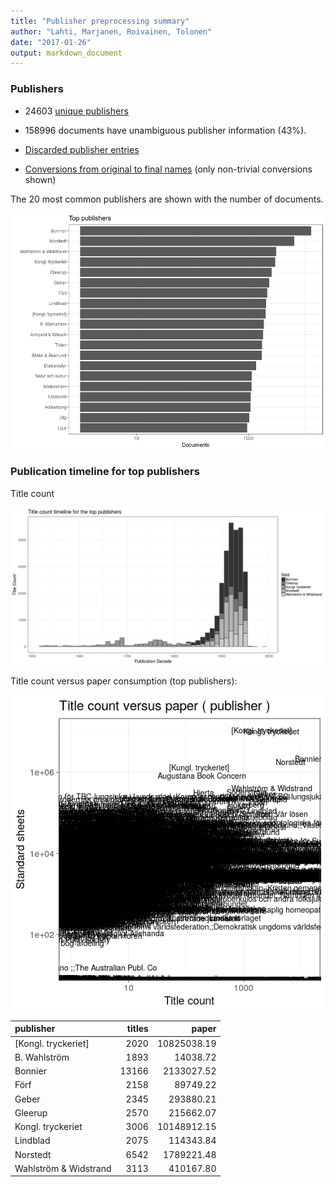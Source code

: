 ```yaml
---
title: "Publisher preprocessing summary"
author: "Lahti, Marjanen, Roivainen, Tolonen"
date: "2017-01-26"
output: markdown_document
---
```



### Publishers

 * 24603 [unique publishers](output.tables/publisher_accepted.csv)

 * 158996 documents have unambiguous publisher information (43%). 

 * [Discarded publisher entries](output.tables/publisher_discarded.csv)

 * [Conversions from original to final names](output.tables/publisher_conversion_nontrivial.csv) (only non-trivial conversions shown)


The 20 most common publishers are shown with the number of documents. 

![plot of chunk summarypublisher2](figure/summarypublisher2-1.png)

### Publication timeline for top publishers

Title count

![plot of chunk summaryTop10pubtimeline](figure/summaryTop10pubtimeline-1.png)



Title count versus paper consumption (top publishers):

![plot of chunk publishertitlespapers](figure/publishertitlespapers-1.png)

|publisher             | titles|       paper|
|:---------------------|------:|-----------:|
|[Kongl. tryckeriet]   |   2020| 10825038.19|
|B. Wahlström          |   1893|    14038.72|
|Bonnier               |  13166|  2133027.52|
|Förf                  |   2158|    89749.22|
|Geber                 |   2345|   293880.21|
|Gleerup               |   2570|   215662.07|
|Kongl. tryckeriet     |   3006| 10148912.15|
|Lindblad              |   2075|   114343.84|
|Norstedt              |   6542|  1789221.48|
|Wahlström & Widstrand |   3113|   410167.80|


